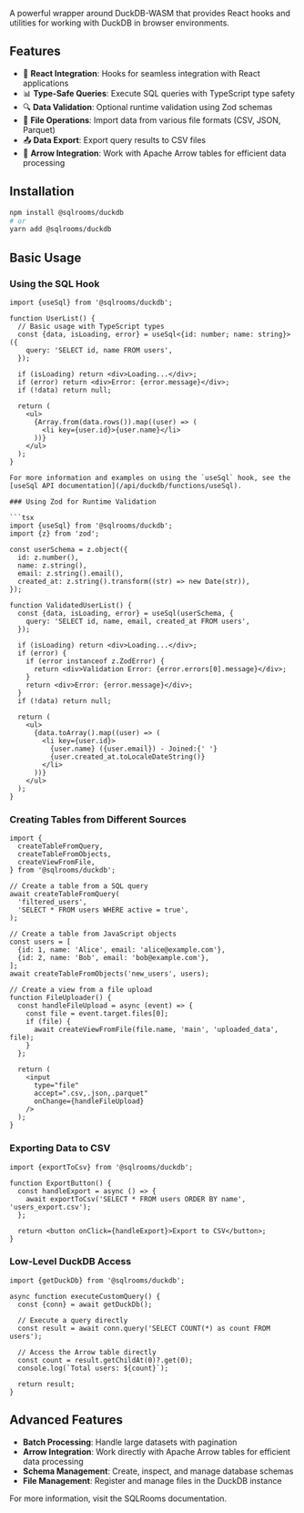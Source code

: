 A powerful wrapper around DuckDB-WASM that provides React hooks and utilities for working with DuckDB in browser environments.

## Features

- 🔄 **React Integration**: Hooks for seamless integration with React applications
- 📊 **Type-Safe Queries**: Execute SQL queries with TypeScript type safety
- 🔍 **Data Validation**: Optional runtime validation using Zod schemas
- 📁 **File Operations**: Import data from various file formats (CSV, JSON, Parquet)
- 📤 **Data Export**: Export query results to CSV files
- 🏹 **Arrow Integration**: Work with Apache Arrow tables for efficient data processing

## Installation

```bash
npm install @sqlrooms/duckdb
# or
yarn add @sqlrooms/duckdb
```

## Basic Usage

### Using the SQL Hook

````tsx
import {useSql} from '@sqlrooms/duckdb';

function UserList() {
  // Basic usage with TypeScript types
  const {data, isLoading, error} = useSql<{id: number; name: string}>({
    query: 'SELECT id, name FROM users',
  });

  if (isLoading) return <div>Loading...</div>;
  if (error) return <div>Error: {error.message}</div>;
  if (!data) return null;

  return (
    <ul>
      {Array.from(data.rows()).map((user) => (
        <li key={user.id}>{user.name}</li>
      ))}
    </ul>
  );
}

For more information and examples on using the `useSql` hook, see the [useSql API documentation](/api/duckdb/functions/useSql).

### Using Zod for Runtime Validation

```tsx
import {useSql} from '@sqlrooms/duckdb';
import {z} from 'zod';

const userSchema = z.object({
  id: z.number(),
  name: z.string(),
  email: z.string().email(),
  created_at: z.string().transform((str) => new Date(str)),
});

function ValidatedUserList() {
  const {data, isLoading, error} = useSql(userSchema, {
    query: 'SELECT id, name, email, created_at FROM users',
  });

  if (isLoading) return <div>Loading...</div>;
  if (error) {
    if (error instanceof z.ZodError) {
      return <div>Validation Error: {error.errors[0].message}</div>;
    }
    return <div>Error: {error.message}</div>;
  }
  if (!data) return null;

  return (
    <ul>
      {data.toArray().map((user) => (
        <li key={user.id}>
          {user.name} ({user.email}) - Joined:{' '}
          {user.created_at.toLocaleDateString()}
        </li>
      ))}
    </ul>
  );
}
````

### Creating Tables from Different Sources

```tsx
import {
  createTableFromQuery,
  createTableFromObjects,
  createViewFromFile,
} from '@sqlrooms/duckdb';

// Create a table from a SQL query
await createTableFromQuery(
  'filtered_users',
  'SELECT * FROM users WHERE active = true',
);

// Create a table from JavaScript objects
const users = [
  {id: 1, name: 'Alice', email: 'alice@example.com'},
  {id: 2, name: 'Bob', email: 'bob@example.com'},
];
await createTableFromObjects('new_users', users);

// Create a view from a file upload
function FileUploader() {
  const handleFileUpload = async (event) => {
    const file = event.target.files[0];
    if (file) {
      await createViewFromFile(file.name, 'main', 'uploaded_data', file);
    }
  };

  return (
    <input
      type="file"
      accept=".csv,.json,.parquet"
      onChange={handleFileUpload}
    />
  );
}
```

### Exporting Data to CSV

```tsx
import {exportToCsv} from '@sqlrooms/duckdb';

function ExportButton() {
  const handleExport = async () => {
    await exportToCsv('SELECT * FROM users ORDER BY name', 'users_export.csv');
  };

  return <button onClick={handleExport}>Export to CSV</button>;
}
```

### Low-Level DuckDB Access

```tsx
import {getDuckDb} from '@sqlrooms/duckdb';

async function executeCustomQuery() {
  const {conn} = await getDuckDb();

  // Execute a query directly
  const result = await conn.query('SELECT COUNT(*) as count FROM users');

  // Access the Arrow table directly
  const count = result.getChildAt(0)?.get(0);
  console.log(`Total users: ${count}`);

  return result;
}
```

## Advanced Features

- **Batch Processing**: Handle large datasets with pagination
- **Arrow Integration**: Work directly with Apache Arrow tables for efficient data processing
- **Schema Management**: Create, inspect, and manage database schemas
- **File Management**: Register and manage files in the DuckDB instance

For more information, visit the SQLRooms documentation.
